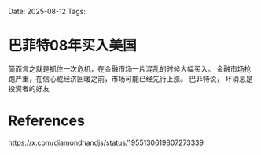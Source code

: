 Date: 2025-08-12
Tags: 

# 巴菲特08年买入美国

简而言之就是抓住一次危机，在金融市场一片混乱的时候大幅买入。
金融市场抢跑严重，在信心或经济回暖之前，市场可能已经先行上涨。
巴菲特说， 坏消息是投资者的好友

# References
https://x.com/diamondhandjs/status/1955130619807273339